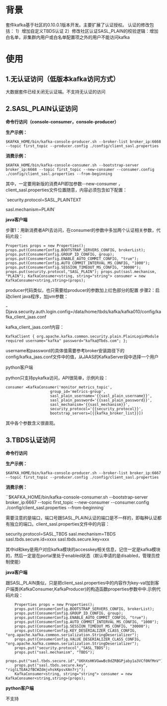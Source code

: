 # 背景

套件kafka基于社区的0.10.0.1版本开发。主要扩展了认证授权。
认证的修改包括：
1）增加自定义TBDS认证
2）修改社区认证SASL_PLAIN的校验逻辑：增加白名单，非集群内用户或白名单配置项之外的用户不能访问kafka


# 使用

## 1.无认证访问（低版本kafka访问方式）

大数据套件已经关闭无认证端。不支持无认证的访问



## 2.SASL_PLAIN认证访问

**命令行访问（console-consumer，console-producer）**

**生产示例：**

`$KAFKA_HOME/bin/kafka-console-producer.sh --broker-list broker_ip:6668 --topic first_topic --producer.config ./config/client_sasl.properties`

**消费示例：**

`$KAFKA_HOME/bin/kafka-console-consumer.sh --bootstrap-server broker_ip:6668 --topic first_topic --new-consumer --consumer.config ./config/client_sasl.properties --from-beginning`

其中，一定要用新版的消费API即加参数--new-consumer ，client_sasl.properties文件位置随意，内容必须包含如下配置：

`security.protocol=SASL_PLAINTEXT

sasl.mechanism=PLAIN`

**java客户端**

步骤1：用新消费者API去访问，在consumer的参数中多加两个认证相关参数，代码片段：

`Properties props = new Properties();
props.put(ConsumerConfig.BOOTSTRAP_SERVERS_CONFIG, brokerList);
props.put(ConsumerConfig.GROUP_ID_CONFIG, group);
props.put(ConsumerConfig.ENABLE_AUTO_COMMIT_CONFIG, "true");
props.put(ConsumerConfig.AUTO_COMMIT_INTERVAL_MS_CONFIG, "1000");
props.put(ConsumerConfig.SESSION_TIMEOUT_MS_CONFIG, "30000");
props.put(security.protocol,"SASL_PLAIN");
props.put(sasl.mechanism, "PLAIN");
KafkaConsumer<string, string="string"> consumer = new KafkaConsumer<string,string>(props);`

producer代码类似，也只需要给producer的参数加上红色部分的配置
步骤2：启动client java程序，加jvm参数：

-Djava.security.auth.login.config=/data/home/tbds/kafka/kafka010/config/kafka_client_jaas.conf

kafka_client_jaas.conf内容：

`KafkaClient {
    org.apache.kafka.common.security.plain.PlainLoginModule required
                username="kafka"
                password="kafka@Tbds.com";
            };`


username和password的具体值需要参考broker安装路径下的config/kafka_jaas.conf文件中的值，从JAAS的KafkaServer段中选择一个用户

python客户端

python只支持pykafka访问，API很简单，示例片段：

    consumer =KafkaConsumer('monitor_metrics_topic',
                        group_id='metrics-group',
                        sasl_plain_username='{{sasl_plain_username}}',
                        sasl_plain_password='{{sasl_plain_password}}',
                        sasl_mechanism='{{sasl_mechanism}}',
                        security_protocol='{{security_protocol}}',
                        bootstrap_servers=[{{kafka_broker_list}}])

其中各个参数含义很直观。



## 3.TBDS认证访问

**命令行访问**

**生产示例：**

``$KAFKA_HOME/bin/kafka-console-producer.sh --broker-list broker_ip:6667 --topic first_topic --producer.config ./config/client_sasl.properties``

**消费示例：**

``$KAFKA_HOME/bin/kafka-console-consumer.sh --bootstrap-server broker_ip:6667 --topic first_topic --new-consumer --consumer.config ./config/client_sasl.properties --from-beginning`

需要注意的是端口，端口号跟SASL_PLAIN认证的端口是不一样的，即每种认证都有独立的端口。client_sasl.properties文件中的内容：

security.protocol=SASL_TBDS
sasl.mechanism=TBDS
sasl.tbds.secure.id=xxxx
sasl.tbds.secure.key=xxx

其中id和key是用户对应kafka模块的accesskey相关信息，记住一定是kafka模块的，然后一定是在portal里处于enabled状态（默认申请的是disabled，管理员控制使能）

**java客户端**

跟SASL_PLAIN类似，只是把client_sasl.properties中的内容作为key-val加到客户端类(KafkaConsumer,KafkaProducer)的构造函数properties参数中中.示例代码片段：

        Properties props = new Properties();
        props.put(ConsumerConfig.BOOTSTRAP_SERVERS_CONFIG, brokerList);
        props.put(ConsumerConfig.GROUP_ID_CONFIG, group);
        props.put(ConsumerConfig.ENABLE_AUTO_COMMIT_CONFIG, "true");
        props.put(ConsumerConfig.AUTO_COMMIT_INTERVAL_MS_CONFIG, "1000");
        props.put(ConsumerConfig.SESSION_TIMEOUT_MS_CONFIG, "30000");
        props.put(ConsumerConfig.KEY_DESERIALIZER_CLASS_CONFIG, "org.apache.kafka.common.serialization.StringDeserializer");
        props.put(ConsumerConfig.VALUE_DESERIALIZER_CLASS_CONFIG, "org.apache.kafka.common.serialization.StringDeserializer");
        props.put("security.protocol","SASL_TBDS");
        props.put("sasl.mechanism", "TBDS");
        props.put("sasl.tbds.secure.id","U6hXsHKVGwwBc0dZRBGPjaby1a3VCf0NfMnV");
        props.put("sasl.tbds.secure.key", "riglLTEAk2fBCWZdmjvhskKpsvXAn7rj");
        KafkaConsumer<string, string="string"> consumer = new KafkaConsumer<string,string>(props);
**python客户端**

不支持
